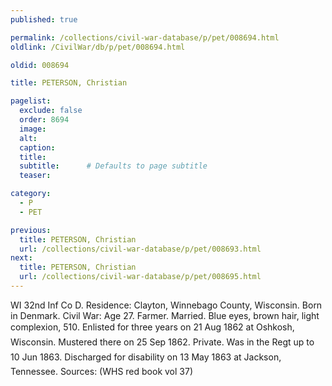 ```yaml
---
published: true

permalink: /collections/civil-war-database/p/pet/008694.html
oldlink: /CivilWar/db/p/pet/008694.html

oldid: 008694

title: PETERSON, Christian

pagelist:
  exclude: false
  order: 8694
  image: 
  alt:
  caption:
  title:
  subtitle:      # Defaults to page subtitle
  teaser:

category: 
  - P 
  - PET

previous:
  title: PETERSON, Christian
  url: /collections/civil-war-database/p/pet/008693.html  
next:
  title: PETERSON, Christian
  url: /collections/civil-war-database/p/pet/008695.html   
---
```

WI 32nd Inf Co D. Residence: Clayton, Winnebago County, Wisconsin. Born in Denmark. Civil War: Age 27. Farmer. Married. Blue eyes, brown hair, light complexion, 5&#146;10&#148;. Enlisted for three years on 21 Aug 1862 at Oshkosh, Wisconsin. Mustered there on 25 Sep 1862. Private. &#147;Was in the Reg&#146;t up to 10 Jun 1863.&#148; Discharged for disability on 13 May 1863 at Jackson, Tennessee. Sources: (WHS red book vol 37)